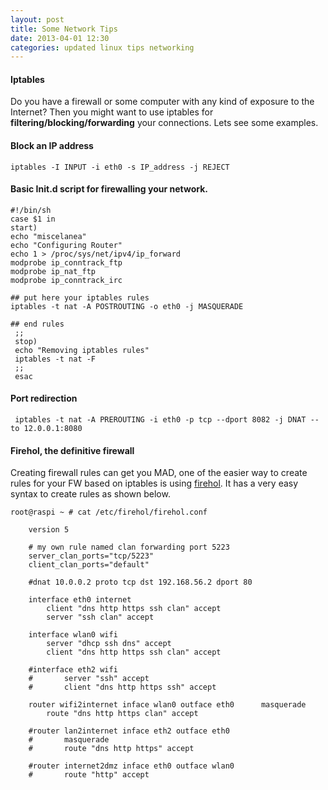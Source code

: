 ```yaml
---
layout: post
title: Some Network Tips
date: 2013-04-01 12:30
categories: updated linux tips networking
---
```


#### Iptables
Do you have a firewall or some computer with any kind of exposure to the Internet? Then you might want to use iptables for **filtering/blocking/forwarding** your connections. 
Lets see some examples.

#### Block an IP address

	iptables -I INPUT -i eth0 -s IP_address -j REJECT


#### Basic Init.d script for firewalling your network.

	#!/bin/sh
	case $1 in
	start)
	echo "miscelanea"
	echo "Configuring Router"
	echo 1 > /proc/sys/net/ipv4/ip_forward
	modprobe ip_conntrack_ftp
	modprobe ip_nat_ftp
	modprobe ip_conntrack_irc
	
	## put here your iptables rules
	iptables -t nat -A POSTROUTING -o eth0 -j MASQUERADE
	
	## end rules
	 ;;
	 stop)
	 echo "Removing iptables rules"
	 iptables -t nat -F
	 ;;
	 esac	 

#### Port redirection

	 iptables -t nat -A PREROUTING -i eth0 -p tcp --dport 8082 -j DNAT --to 12.0.0.1:8080

#### Firehol, the definitive firewall 

Creating firewall rules can get you MAD, one of the easier way to create rules for your FW based on iptables is using [firehol](http://firehol.sourceforge.net/ "firehol homepage"). It has a very easy syntax to create rules as shown below.

```
root@raspi ~ # cat /etc/firehol/firehol.conf
	
	version 5
	
	# my own rule named clan forwarding port 5223
	server_clan_ports="tcp/5223"
	client_clan_ports="default"

	#dnat 10.0.0.2 proto tcp dst 192.168.56.2 dport 80

	interface eth0 internet
    	client "dns http https ssh clan" accept
		server "ssh clan" accept

	interface wlan0 wifi
        server "dhcp ssh dns" accept
        client "dns http https ssh clan" accept
	
	#interface eth2 wifi
	#       server "ssh" accept
	#       client "dns http https ssh" accept

	router wifi2internet inface wlan0 outface eth0		masquerade
    	route "dns http https clan" accept
	
	#router lan2internet inface eth2 outface eth0
	#       masquerade
	#       route "dns http https" accept

	#router internet2dmz inface eth0 outface wlan0
	#       route "http" accept
```

